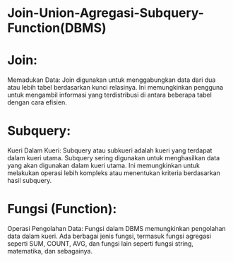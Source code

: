 # Join-Union-Agregasi-Subquery-Function(DBMS)

# Join:
Memadukan Data: Join digunakan untuk menggabungkan data dari dua atau lebih tabel berdasarkan kunci relasinya. Ini memungkinkan pengguna untuk mengambil informasi yang terdistribusi di antara beberapa tabel dengan cara efisien.

# Subquery:
Kueri Dalam Kueri: Subquery atau subkueri adalah kueri yang terdapat dalam kueri utama. Subquery sering digunakan untuk menghasilkan data yang akan digunakan dalam kueri utama. Ini memungkinkan untuk melakukan operasi lebih kompleks atau menentukan kriteria berdasarkan hasil subquery.

# Fungsi (Function):
Operasi Pengolahan Data: Fungsi dalam DBMS memungkinkan pengolahan data dalam kueri. Ada berbagai jenis fungsi, termasuk fungsi agregasi seperti SUM, COUNT, AVG, dan fungsi lain seperti fungsi string, matematika, dan sebagainya.